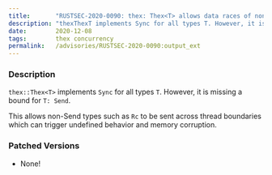 ```yaml
---
title:       "RUSTSEC-2020-0090: thex: Thex<T> allows data races of non-Send types across threads"
description: "thexThexT implements Sync for all types T. However, it is missing a bound for T Send. This allows nonSend types such as Rc to be sent across thread boundaries which can trigger undefined behavior and memory corruption."
date:        2020-12-08
tags:        thex concurrency
permalink:   /advisories/RUSTSEC-2020-0090:output_ext
---
```


### Description

`thex::Thex<T>` implements `Sync` for all types `T`. However, it is missing a
bound for `T: Send`.

This allows non-Send types such as `Rc` to be sent across thread boundaries
which can trigger undefined behavior and memory corruption.

### Patched Versions

- None!

